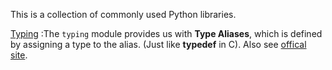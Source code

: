 This is a collection of commonly used Python libraries.

[Typing](https://www.digitalocean.com/community/tutorials/python-typing-module) :The `typing` module provides us with **Type Aliases**, which is defined by assigning a type to the alias. (Just like **typedef** in C). Also see [offical site](https://docs.python.org/3/library/typing.html).

